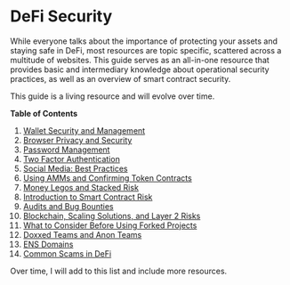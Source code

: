 # DeFi Security

While everyone talks about the importance of protecting your assets and staying safe in DeFi, most resources are topic specific, scattered across a multitude of websites. This guide serves as an all-in-one resource that provides basic and intermediary knowledge about operational security practices, as well as an overview of smart contract security. 

This guide is a living resource and will evolve over time. 

**Table of Contents**

1) [Wallet Security and Management](https://github.com/BraveNewDeFi/How-to-Stay-Safe-in-DeFi/blob/main/01.%20Wallet%20Security%20and%20Management.md)
2) [Browser Privacy and Security](https://github.com/BraveNewDeFi/How-to-Stay-Safe-in-DeFi/blob/main/02.%20Browser%20Privacy%20and%20Security.md)
3) [Password Management](https://github.com/BraveNewDeFi/How-to-Stay-Safe-in-DeFi/blob/main/03.%20Password%20Management.md)
4) [Two Factor Authentication](https://github.com/BraveNewDeFi/How-to-Stay-Safe-in-DeFi/blob/main/04.%20Two%20Factor%20Authentication.md)
5) [Social Media: Best Practices](https://github.com/BraveNewDeFi/How-to-Stay-Safe-in-DeFi/blob/main/05.%20Social%20Media:%20Best%20Practices.md)
6) [Using AMMs and Confirming Token Contracts](https://github.com/BraveNewDeFi/How-to-Stay-Safe-in-DeFi/blob/main/06.%20Using%20AMMs%20and%20Confirming%20Token%20Contracts.md)
7) [Money Legos and Stacked Risk](https://github.com/BraveNewDeFi/How-to-Stay-Safe-in-DeFi/blob/main/07.%20Money%20Legos%20and%20Stacked%20Risk.md)
8) [Introduction to Smart Contract Risk](https://github.com/BraveNewDeFi/How-to-Stay-Safe-in-DeFi/blob/main/08.%20Introduction%20to%20Smart%20Contract%20Risk.md)
9) [Audits and Bug Bounties](https://github.com/BraveNewDeFi/How-to-Stay-Safe-in-DeFi/blob/main/09.%20Audits%20and%20Bug%20Bounties.md)
10) [Blockchain, Scaling Solutions, and Layer 2 Risks](https://github.com/BraveNewDeFi/How-to-Stay-Safe-in-DeFi/blob/main/10.%20Blockchain%2C%20Scaling%20Solutions%2C%20and%20Layer%202%20Risks.md)
11) [What to Consider Before Using Forked Projects](https://github.com/BraveNewDeFi/How-to-Stay-Safe-in-DeFi/blob/main/11.%20What%20to%20Consider%20Before%20Using%20Forked%20Projects.md)
12) [Doxxed Teams and Anon Teams](https://github.com/BraveNewDeFi/How-to-Stay-Safe-in-DeFi/blob/main/12.%20Doxxed%20Teams%20and%20Anon%20Teams.md)
13) [ENS Domains](https://github.com/BraveNewDeFi/How-to-Stay-Safe-in-DeFi/blob/main/13.%20ENS%20Domains.md)
14) [Common Scams in DeFi](https://github.com/BraveNewDeFi/How-to-Stay-Safe-in-DeFi/blob/main/14.%20Common%20Scams%20in%20DeFi.md)

Over time, I will add to this list and include more resources.
